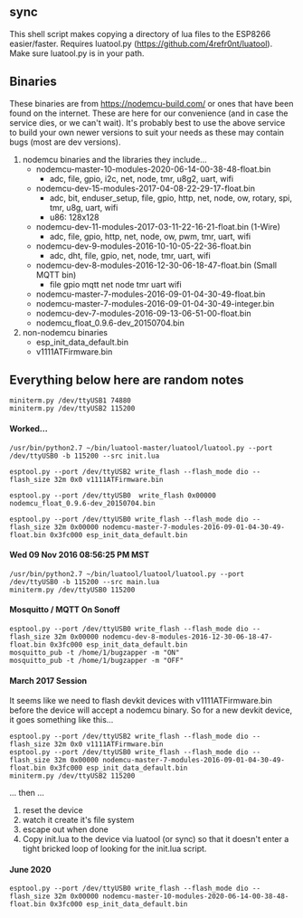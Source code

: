## sync

This shell script makes copying a directory of lua files to the ESP8266 easier/faster.  Requires luatool.py (<https://github.com/4refr0nt/luatool>).  Make sure luatool.py is in your path.

## Binaries

These binaries are from <https://nodemcu-build.com/> or ones that have been found on the internet.  These are here for our convenience (and in case the service dies, or we can't wait).  It's probably best to use the above service to build your own newer versions to suit your needs as these may contain bugs (most are dev versions).

1. nodemcu binaries and the libraries they include...
    * nodemcu-master-10-modules-2020-06-14-00-38-48-float.bin
        * adc, file, gpio, i2c, net, node, tmr, u8g2, uart, wifi
    * nodemcu-dev-15-modules-2017-04-08-22-29-17-float.bin
        * adc, bit, enduser_setup, file, gpio, http, net, node, ow, rotary, spi, tmr, u8g, uart, wifi
        * u86: 128x128
    * nodemcu-dev-11-modules-2017-03-11-22-16-21-float.bin (1-Wire)
        * adc, file, gpio, http, net, node, ow, pwm, tmr, uart, wifi
    * nodemcu-dev-9-modules-2016-10-10-05-22-36-float.bin
        * adc, dht, file, gpio, net, node, tmr, uart, wifi
    * nodemcu-dev-8-modules-2016-12-30-06-18-47-float.bin  (Small MQTT bin)
        * file gpio mqtt net node tmr uart wifi
    * nodemcu-master-7-modules-2016-09-01-04-30-49-float.bin
    * nodemcu-master-7-modules-2016-09-01-04-30-49-integer.bin
    * nodemcu-dev-7-modules-2016-09-13-06-51-00-float.bin
    * nodemcu_float_0.9.6-dev_20150704.bin
1. non-nodemcu binaries
    * esp_init_data_default.bin
    * v1111ATFirmware.bin

## Everything below here are random notes
```
miniterm.py /dev/ttyUSB1 74880
miniterm.py /dev/ttyUSB2 115200
```

#### Worked...
```
/usr/bin/python2.7 ~/bin/luatool-master/luatool/luatool.py --port /dev/ttyUSB0 -b 115200 --src init.lua 

esptool.py --port /dev/ttyUSB2 write_flash --flash_mode dio --flash_size 32m 0x0 v1111ATFirmware.bin

esptool.py --port /dev/ttyUSB0  write_flash 0x00000 nodemcu_float_0.9.6-dev_20150704.bin

esptool.py --port /dev/ttyUSB0 write_flash --flash_mode dio --flash_size 32m 0x00000 nodemcu-master-7-modules-2016-09-01-04-30-49-float.bin 0x3fc000 esp_init_data_default.bin
```

#### Wed 09 Nov 2016 08:56:25 PM MST
```
/usr/bin/python2.7 ~/bin/luatool/luatool/luatool.py --port /dev/ttyUSB0 -b 115200 --src main.lua
miniterm.py /dev/ttyUSB0 115200
```
#### Mosquitto / MQTT On Sonoff
```
esptool.py --port /dev/ttyUSB0 write_flash --flash_mode dio --flash_size 32m 0x00000 nodemcu-dev-8-modules-2016-12-30-06-18-47-float.bin 0x3fc000 esp_init_data_default.bin
mosquitto_pub -t /home/1/bugzapper -m "ON"
mosquitto_pub -t /home/1/bugzapper -m "OFF"
```
#### March 2017 Session
It seems like we need to flash devkit devices with v1111ATFirmware.bin before the device will accept a nodemcu binary.  So for a new devkit device, it goes something like this...
```
esptool.py --port /dev/ttyUSB2 write_flash --flash_mode dio --flash_size 32m 0x0 v1111ATFirmware.bin
esptool.py --port /dev/ttyUSB0 write_flash --flash_mode dio --flash_size 32m 0x00000 nodemcu-master-7-modules-2016-09-01-04-30-49-float.bin 0x3fc000 esp_init_data_default.bin
miniterm.py /dev/ttyUSB2 115200
```
... then ...
1. reset the device
1. watch it create it's file system
1. escape out when done
1. Copy init.lua to the device via luatool (or sync) so that it doesn't enter a tight bricked loop of looking for the init.lua script.

#### June 2020

```
esptool.py --port /dev/ttyUSB0 write_flash --flash_mode dio --flash_size 32m 0x00000 nodemcu-master-10-modules-2020-06-14-00-38-48-float.bin 0x3fc000 esp_init_data_default.bin
```
